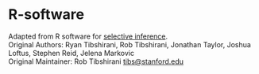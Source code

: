 # R-software
Adapted from R software for [selective inference](http://cran.r-project.org/web/packages/selectiveInference/).  
Original Authors: Ryan Tibshirani, Rob Tibshirani, Jonathan Taylor, Joshua Loftus, Stephen Reid, Jelena Markovic  
Original Maintainer: Rob Tibshirani <tibs@stanford.edu>
